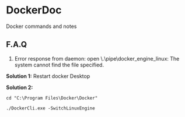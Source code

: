 # DockerDoc
Docker commands and notes


## F.A.Q

1. Error response from daemon: open \\.\pipe\docker_engine_linux: The system cannot find the file specified.

**Solution 1:** Restart docker Desktop

**Solution 2:**
```
cd "C:\Program Files\Docker\Docker"

./DockerCli.exe -SwitchLinuxEngine
```

